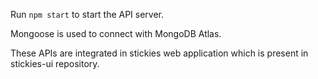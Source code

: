 Run `npm start` to start the API server.

Mongoose is used to connect with MongoDB Atlas. 

These APIs are integrated in stickies web application which is present in stickies-ui repository. 
